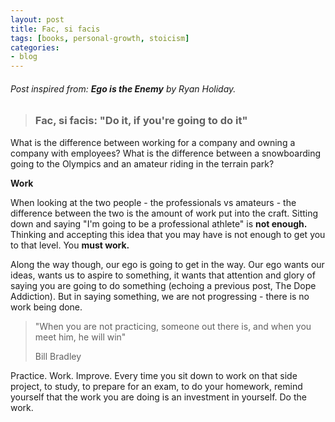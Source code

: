 ```yaml
---
layout: post
title: Fac, si facis
tags: [books, personal-growth, stoicism]
categories:
- blog
---
```


###### Post inspired from: **Ego is the Enemy** by Ryan Holiday.
> ### Fac, si facis: "Do it, if you're going to do it"

What is the difference between working for a company and owning a company with employees? What is the difference between a snowboarding going to the Olympics and an amateur riding in the terrain park?

**Work**

When looking at the two people - the professionals vs amateurs - the difference between the two is the amount of work put into the craft. Sitting down and saying "I'm going to be a professional athlete" is **not enough.** Thinking and accepting this idea that you may have is not enough to get you to that level. You **must work.**

Along the way though, our ego is going to get in the way. Our ego wants our ideas, wants us to aspire to something, it wants that attention and glory of saying you are going to do something (echoing a previous post, The Dope Addiction). But in saying something, we are not progressing - there is no work being done.

> "When you are not practicing, someone out there is, and when you meet him, he will win"
>
> Bill Bradley

Practice. Work. Improve. Every time you sit down to work on that side project, to study, to prepare for an exam, to do your homework, remind yourself that the work you are doing is an investment in yourself. Do the work.
